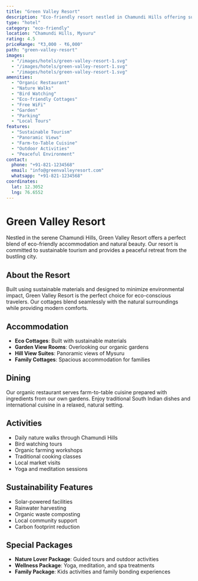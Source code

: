 ```yaml
---
title: "Green Valley Resort"
description: "Eco-friendly resort nestled in Chamundi Hills offering sustainable accommodation and natural beauty."
type: "hotel"
category: "eco-friendly"
location: "Chamundi Hills, Mysuru"
rating: 4.5
priceRange: "₹3,000 - ₹6,000"
path: "green-valley-resort"
images:
  - "/images/hotels/green-valley-resort-1.svg"
  - "/images/hotels/green-valley-resort-1.svg"
  - "/images/hotels/green-valley-resort-1.svg"
amenities:
  - "Organic Restaurant"
  - "Nature Walks"
  - "Bird Watching"
  - "Eco-friendly Cottages"
  - "Free WiFi"
  - "Garden"
  - "Parking"
  - "Local Tours"
features:
  - "Sustainable Tourism"
  - "Panoramic Views"
  - "Farm-to-Table Cuisine"
  - "Outdoor Activities"
  - "Peaceful Environment"
contact:
  phone: "+91-821-1234568"
  email: "info@greenvalleyresort.com"
  whatsapp: "+91-821-1234568"
coordinates:
  lat: 12.3052
  lng: 76.6552
---
```


# Green Valley Resort

Nestled in the serene Chamundi Hills, Green Valley Resort offers a perfect blend of eco-friendly accommodation and natural beauty. Our resort is committed to sustainable tourism and provides a peaceful retreat from the bustling city.

## About the Resort

Built using sustainable materials and designed to minimize environmental impact, Green Valley Resort is the perfect choice for eco-conscious travelers. Our cottages blend seamlessly with the natural surroundings while providing modern comforts.

## Accommodation

- **Eco Cottages**: Built with sustainable materials
- **Garden View Rooms**: Overlooking our organic gardens
- **Hill View Suites**: Panoramic views of Mysuru
- **Family Cottages**: Spacious accommodation for families

## Dining

Our organic restaurant serves farm-to-table cuisine prepared with ingredients from our own gardens. Enjoy traditional South Indian dishes and international cuisine in a relaxed, natural setting.

## Activities

- Daily nature walks through Chamundi Hills
- Bird watching tours
- Organic farming workshops
- Traditional cooking classes
- Local market visits
- Yoga and meditation sessions

## Sustainability Features

- Solar-powered facilities
- Rainwater harvesting
- Organic waste composting
- Local community support
- Carbon footprint reduction

## Special Packages

- **Nature Lover Package**: Guided tours and outdoor activities
- **Wellness Package**: Yoga, meditation, and spa treatments
- **Family Package**: Kids activities and family bonding experiences
